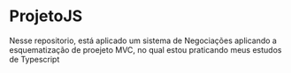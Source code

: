# ProjetoJS 

Nesse repositorio, está aplicado um sistema de Negociações aplicando a esquematização de proejeto MVC, no qual estou praticando meus estudos de Typescript